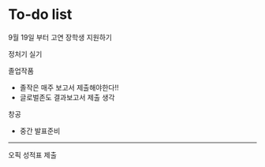 # To-do list

9월 19일 부터
고연 장학생 지원하기

정처기 실기

졸업작품

- 졸작은 매주 보고서 제출해야한다!!
- 글로벌존도 결과보고서 제출 생각

창공

- 중간 발표준비

----

오픽 성적표 제출
